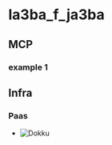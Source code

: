 # la3ba_f_ja3ba


## MCP

### example 1



## Infra

### Paas
   - ![Dokku](https://github.com/dokku/dokku)
